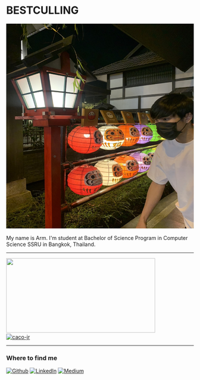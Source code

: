 # BESTCULLING

<img src="./imgs/background.jpg" width="550" height="550"/>

My name is Arm. I'm student at Bachelor of Science Program in Computer Science SSRU in Bangkok, Thailand.

<hr/>

<div>
<div>
    <a href="https://github.com/bestculling?tab=repositories">
      <img src="https://github-readme-stats.vercel.app/api/top-langs/?username=bestculling&layout=compact" width="400" height="200"/>
    </a>
    </div>
    <div>
    <a href="https://github.com/bestculling?tab=repositories">
      <img src="https://github-readme-stats.vercel.app/api?username=bestculling&show_icons=true&count_private=true" alt="caco-jr" />
    </a></div>
</div>

<hr/>
<h3>Where to find me</h3>
<p>
<a href="https://github.com/bestculling" target="_blank"><img alt="Github" src="https://img.shields.io/badge/GitHub-%2312100E.svg?&style=for-the-badge&logo=Github&logoColor=white" /></a>
<a href="https://www.linkedin.com/in/akkrapol-kanpong-ab362214a/" target="_blank"><img alt="LinkedIn" src="https://img.shields.io/badge/linkedin-%230077B5.svg?&style=for-the-badge&logo=linkedin&logoColor=white" /></a>
<a href="https://medium.com/@aukkrapolarm" target="_blank"><img alt="Medium" src="https://img.shields.io/badge/medium-%2312100E.svg?&style=for-the-badge&logo=medium&logoColor=white" /></a>
</p>
